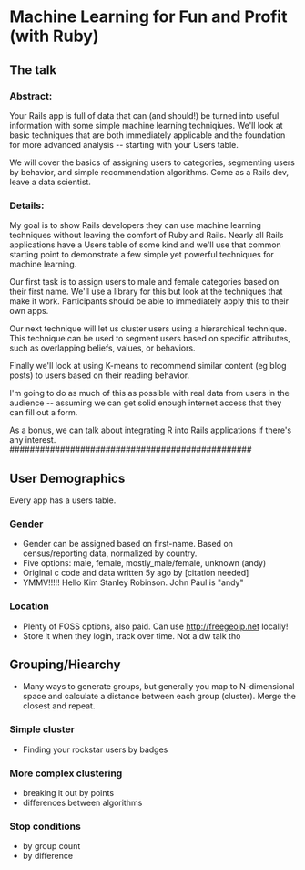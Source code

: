 # Machine Learning for Fun and Profit (with Ruby)

## The talk

### Abstract:

Your Rails app is full of data that can (and should!) be turned into useful information with some simple machine learning techniqiues. We'll look at basic techniques that are both immediately applicable and the foundation for more advanced analysis -- starting with your Users table.

We will cover the basics of assigning users to categories, segmenting users by behavior, and simple recommendation algorithms. Come as a Rails dev, leave a data scientist.

### Details:

My goal is to show Rails developers they can use machine learning techniques without leaving the comfort of Ruby and Rails. Nearly all Rails applications have a Users table of some kind and we'll use that common starting point to demonstrate a few simple yet powerful techniques for machine learning.

Our first task is to assign users to male and female categories based on their first name. We'll use a library for this but look at the techniques that make it work. Participants should be able to immediately apply this to their own apps.

Our next technique will let us cluster users using a hierarchical technique. This technique can be used to segment users based on specific attributes, such as overlapping beliefs, values, or behaviors.

Finally we'll look at using K-means to recommend similar content (eg blog posts) to users based on their reading behavior.

I'm going to do as much of this as possible with real data from users in the audience -- assuming we can get solid enough internet access that they can fill out a form.

As a bonus, we can talk about integrating R into Rails applications if there's any interest.
################################################

## User Demographics

Every app has a users table.

### Gender

* Gender can be assigned based on first-name. Based on census/reporting data, normalized by country.
* Five options: male, female, mostly_male/female, unknown (andy)
* Original c code and data written 5y ago by [citation needed]
* YMMV!!!!! Hello Kim Stanley Robinson. John Paul is "andy"

### Location

* Plenty of FOSS options, also paid. Can use http://freegeoip.net locally!
* Store it when they login, track over time. Not a dw talk tho

## Grouping/Hiearchy

* Many ways to generate groups, but generally you map to N-dimensional space and calculate a distance between each group (cluster). Merge the closest and repeat.

### Simple cluster
* Finding your rockstar users by badges

### More complex clustering
* breaking it out by points
* differences between algorithms

### Stop conditions
* by group count
* by difference

